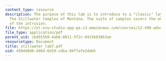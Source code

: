 ```yaml
---
content_type: resource
description: The purpose of this lab is to introduce to a "classic" layered intrusion,
  The Stillwater Complex of Montana. The suite of samples covers the entire stratigraphy
  of the intrusion.
file: https://ol-ocw-studio-app-qa.s3.amazonaws.com/courses/12-490-advanced-igneous-petrology-fall-2005/4504d0d6d4646d19cdba94ffafe2dab5_stillwater_lab7.pdf
file_type: application/pdf
parent_uid: cbd915b9-4ab8-8811-5f2c-0415b038b3ae
resourcetype: Document
title: stillwater_lab7.pdf
uid: 4504d0d6-d464-6d19-cdba-94ffafe2dab5
---
```

